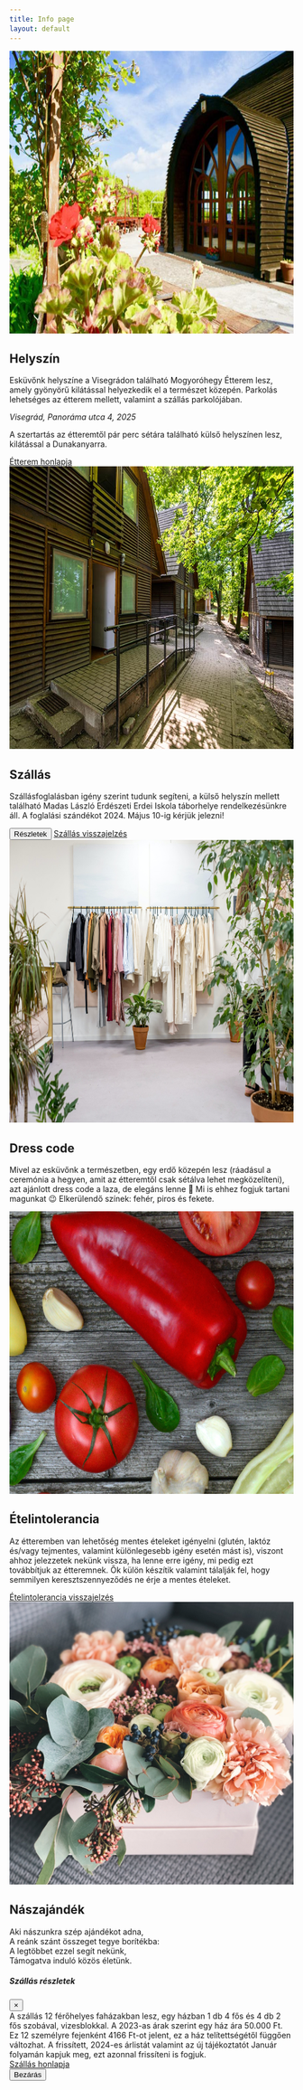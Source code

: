 ```yaml
---
title: Info page
layout: default
---
```


<!-- Helyszín -->
<div class="container col-xxl-8 px-4 py-5">
    <div class="row flex-lg-row-reverse align-items-center g-5 py-5">
      <div class="col-10 col-sm-8 col-lg-6 m-auto">
        <img src="images/etterem_2.jpg" class="d-block mx-lg-auto img-fluid rounded" alt="Bootstrap Themes" width="700" height="500" loading="lazy">
      </div>
      <div class="col-lg-6">
        <h2 class="display-5 fw-bold lh-1 mb-3">Helyszín</h2>
        <p class="lead fs-5 text-justify">Esküvőnk helyszíne a Visegrádon található Mogyoróhegy Étterem lesz, amely gyönyörű kilátással helyezkedik el a természet közepén. Parkolás lehetséges az étterem mellett, valamint a szállás parkolójában. 
<i><p class="fw-bolder h5 m-4">Visegrád, Panoráma utca 4, 2025</p></i>
<p class="lead fs-5 text-justify">A szertartás az étteremtől pár perc sétára található külső helyszínen lesz, kilátással a Dunakanyarra. </p>
 </p>
        <div class="d-grid gap-2 d-md-flex justify-content-md-start">
          <a class="btn btn-primary btn-lg px-4 me-md-2" href="https://www.mogyorohegy.hu/index.html">Étterem honlapja</a>
        </div>
      </div>
    </div>
</div>
<!-- Szállás  -->
<div class="container col-xxl-8 px-4 py-5">
    <div class="row flex-lg-row align-items-center g-5 py-5">
      <div class="col-10 col-sm-8 col-lg-6 m-auto">
        <img src="images/erdei_iskola.jpg" class="d-block mx-lg-auto img-fluid rounded" alt="Bootstrap Themes" width="700" height="500" loading="lazy">
      </div>
      <div class="col-lg-6">
        <h2 class="display-5 fw-bold lh-1 mb-3">Szállás</h2>
        <p class="lead fs-5">Szállásfoglalásban igény szerint tudunk segíteni, a külső helyszín mellett található Madas László Erdészeti Erdei Iskola táborhelye rendelkezésünkre áll. A foglalási szándékot 2024. Május 10-ig kérjük jelezni! </p>
        <div class="d-grid gap-2 d-md-flex justify-content-md-start">
          <button type="button" class="btn btn-primary btn-lg px-4 me-md-2" data-bs-toggle="modal" data-bs-target="#szallasModal">
            Részletek
          </button>
          <a href='mailto:nellacsicsi@gmail.com?Subject=Szállás' class="btn btn-primary btn-lg px-4 me-md-2">Szállás visszajelzés</a>
        </div>
      </div>
    </div>
</div>
<!-- Dress code -->
<div class="container col-xxl-8 px-4 py-5">
    <div class="row flex-lg-row-reverse align-items-center g-5 py-5">
      <div class="col-10 col-sm-8 col-lg-6 m-auto">
        <img src="images/clothes.jpg" class="d-block mx-lg-auto img-fluid rounded" alt="Bootstrap Themes" width="700" height="500" loading="lazy">
      </div>
      <div class="col-lg-6">
        <h2 class="display-5 fw-bold lh-1 mb-3">Dress code</h2>
        <p class="lead fs-5">Mivel az esküvőnk a természetben, egy erdő közepén lesz (ráadásul a ceremónia a hegyen, amit az étteremtől csak sétálva lehet megközelíteni), azt ajánlott dress code a laza, de elegáns lenne 🙂 Mi is ehhez fogjuk tartani magunkat 😉 
Elkerülendő színek: fehér, piros és fekete. </p>
      </div>
    </div>
</div>
<!-- Ételintolerancia -->
<div class="container col-xxl-8 px-4 py-5">
    <div class="row flex-lg-row align-items-center g-5 py-5">
      <div class="col-10 col-sm-8 col-lg-6 m-auto">
        <img src="images/food.jpg" class="d-block mx-lg-auto img-fluid rounded" alt="Bootstrap Themes" width="700" height="500" loading="lazy">
      </div>
      <div class="col-lg-6">
        <h2 class="display-5 fw-bold lh-1 mb-3">Ételintolerancia</h2>
        <p class="lead fs-5">Az étteremben van lehetőség mentes ételeket igényelni (glutén, laktóz és/vagy tejmentes, valamint különlegesebb igény esetén mást is), viszont ahhoz jelezzetek nekünk vissza, ha lenne erre igény, mi pedig ezt továbbítjuk az étteremnek. Ők külön készítik valamint tálalják fel, hogy semmilyen keresztszennyeződés ne érje a mentes ételeket.</p>
        <div class="d-grid gap-2 d-md-flex justify-content-md-start">
          <a href='mailto:nellacsicsi@gmail.com?Subject=Ételintolerancia' class="btn btn-primary btn-lg px-4 me-md-2">Ételintolerancia visszajelzés</a>
        </div>
      </div>
    </div>
</div>
<!-- Nászajándék -->
<div class="container col-xxl-8 px-4 py-5">
    <div class="row flex-lg-row-reverse align-items-center g-5 py-5">
      <div class="col-10 col-sm-8 col-lg-6 m-auto">
        <img src="images/gift.jpg" class="d-block mx-lg-auto img-fluid rounded" alt="Bootstrap Themes" width="700" height="500" loading="lazy">
      </div>
      <div class="col-lg-6">
        <h2 class="display-5 fw-bold lh-1 mb-3">Nászajándék</h2>
        <p class="lead fs-5">Aki nászunkra szép ajándékot adna, <br>
A reánk szánt összeget tegye borítékba:<br>
A legtöbbet ezzel segít nekünk,<br>
Támogatva induló közös életünk. </p>
      </div>
    </div>
</div>

<div class="modal fade" id="szallasModal" tabindex="-1" role="dialog" aria-labelledby="szallasModalLabel" aria-hidden="true">
  <div class="modal-dialog modal-dialog-centered modal-lg" role="document">
    <div class="modal-content">
      <div class="modal-header">
        <h5 class="modal-title" id="szallasModalLabel">Szállás részletek</h5>
        <button type="button" class="btn-close" data-bs-dismiss="modal" aria-label="Close">
          <span aria-hidden="true">&times;</span>
        </button>
      </div>
      <div class="modal-body text-justify">
        A szállás 12 férőhelyes faházakban lesz, egy házban 1 db 4 fős és 4 db 2 fős szobával, vizesblokkal. A 2023-as árak szerint egy ház ára 50.000 Ft. Ez 12 személyre fejenként 4166 Ft-ot jelent, ez a ház telítettségétől függően változhat. A frissített, 2024-es árlistát valamint az új tájékoztatót Január folyamán kapjuk meg, ezt azonnal frissíteni is fogjuk.<br>
          <a class="link-primary" href="https://parkerdo.hu/turizmus/turistaszallasok/madas-laszlo-erdeszeti-erdei-iskola/">Szállás honlapja</a>
      </div>
      <div class="modal-footer">
        <button type="button" class="btn btn-secondary" data-bs-dismiss="modal">Bezárás</button>
      </div>
    </div>
  </div>
</div>